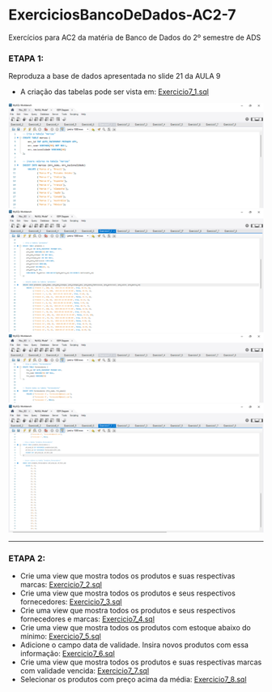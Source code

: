 # ExerciciosBancoDeDados-AC2-7
Exercícios para AC2 da matéria de Banco de Dados do 2º semestre de ADS

### ETAPA 1:

Reproduza a base de dados apresentada no slide 21 da AULA 9<br>
* A criação das tabelas pode ser vista em: [Exercicio7_1.sql](https://github.com/YasminBrazASilva/ExerciciosBancoDeDados-AC2-7/blob/main/Exercicio7_1.sql)

![ExercicioTela7_1_1.png](https://github.com/YasminBrazASilva/ExerciciosBancoDeDados-AC2-7/blob/main/ExercicioTela7_1_1.png)
![ExercicioTela7_1_2.png](https://github.com/YasminBrazASilva/ExerciciosBancoDeDados-AC2-7/blob/main/ExercicioTela7_1_2.png)
![ExercicioTela7_1_3.png](https://github.com/YasminBrazASilva/ExerciciosBancoDeDados-AC2-7/blob/main/ExercicioTela7_1_3.png)
![ExercicioTela7_1_4.png](https://github.com/YasminBrazASilva/ExerciciosBancoDeDados-AC2-7/blob/main/ExercicioTela7_1_4.png)

---

### ETAPA 2:
* Crie uma view que mostra todos os produtos e suas respectivas marcas: [Exercicio7_2.sql](https://github.com/YasminBrazASilva/ExerciciosBancoDeDados-AC2-7/blob/main/Exercicio7_2.sql)
* Crie uma view que mostra todos os produtos e seus respectivos fornecedores: [Exercicio7_3.sql](https://github.com/YasminBrazASilva/ExerciciosBancoDeDados-AC2-7/blob/main/Exercicio7_3.sql)
* Crie uma view que mostra todos os produtos e seus respectivos fornecedores e marcas: [Exercicio7_4.sql](https://github.com/YasminBrazASilva/ExerciciosBancoDeDados-AC2-7/blob/main/Exercicio7_4.sql)
* Crie uma view que mostra todos os produtos com estoque abaixo do mínimo: [Exercicio7_5.sql](https://github.com/YasminBrazASilva/ExerciciosBancoDeDados-AC2-7/blob/main/Exercicio7_5.sql)
* Adicione o campo data de validade. Insira novos produtos com essa informação: [Exercicio7_6.sql](https://github.com/YasminBrazASilva/ExerciciosBancoDeDados-AC2-7/blob/main/Exercicio7_6.sql)
* Crie uma view que mostra todos os produtos e suas respectivas marcas com validade vencida: [Exercicio7_7.sql](https://github.com/YasminBrazASilva/ExerciciosBancoDeDados-AC2-7/blob/main/Exercicio7_7.sql)
* Selecionar os produtos com preço acima da média: [Exercicio7_8.sql](https://github.com/YasminBrazASilva/ExerciciosBancoDeDados-AC2-7/blob/main/Exercicio7_8.sql)
